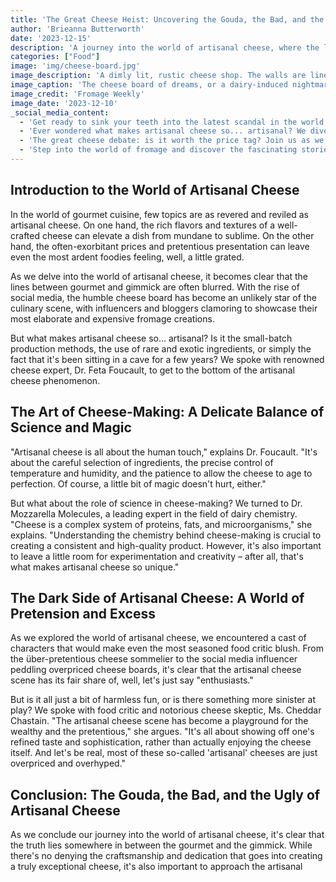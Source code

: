 ```yaml
---
title: 'The Great Cheese Heist: Uncovering the Gouda, the Bad, and the Ugly of Artisanal Cheese'
author: 'Brieanna Butterworth'
date: '2023-12-15'
description: 'A journey into the world of artisanal cheese, where the lines between gourmet and gimmick are blurred'
categories: ["Food"]
image: 'img/cheese-board.jpg'
image_description: 'A dimly lit, rustic cheese shop. The walls are lined with wooden shelves, stacked high with wheels of cheese. The air is thick with the smell of aged gouda and the sound of soft chatter. A few patrons sit at a small table, sampling a selection of artisanal cheeses and crackers.'
image_caption: 'The cheese board of dreams, or a dairy-induced nightmare?'
image_credit: 'Fromage Weekly'
image_date: '2023-12-10'
_social_media_content: 
  - 'Get ready to sink your teeth into the latest scandal in the world of artisanal cheese! #TheGreatCheeseHeist #GoudaOrBad'
  - 'Ever wondered what makes artisanal cheese so... artisanal? We dive into the world of gourmet cheese and uncover some surprising secrets. #CheeseLover #Foodie'
  - 'The great cheese debate: is it worth the price tag? Join us as we explore the highs and lows of the artisanal cheese scene. #CheeseOnABudget #Gourmet'
  - 'Step into the world of fromage and discover the fascinating stories behind your favorite cheeses. #CheeseStory #FoodForThought'
---
```


## Introduction to the World of Artisanal Cheese

In the world of gourmet cuisine, few topics are as revered and reviled as artisanal cheese. On one hand, the rich flavors and textures of a well-crafted cheese can elevate a dish from mundane to sublime. On the other hand, the often-exorbitant prices and pretentious presentation can leave even the most ardent foodies feeling, well, a little grated.

As we delve into the world of artisanal cheese, it becomes clear that the lines between gourmet and gimmick are often blurred. With the rise of social media, the humble cheese board has become an unlikely star of the culinary scene, with influencers and bloggers clamoring to showcase their most elaborate and expensive fromage creations.

But what makes artisanal cheese so... artisanal? Is it the small-batch production methods, the use of rare and exotic ingredients, or simply the fact that it's been sitting in a cave for a few years? We spoke with renowned cheese expert, Dr. Feta Foucault, to get to the bottom of the artisanal cheese phenomenon.

## The Art of Cheese-Making: A Delicate Balance of Science and Magic

"Artisanal cheese is all about the human touch," explains Dr. Foucault. "It's about the careful selection of ingredients, the precise control of temperature and humidity, and the patience to allow the cheese to age to perfection. Of course, a little bit of magic doesn't hurt, either."

But what about the role of science in cheese-making? We turned to Dr. Mozzarella Molecules, a leading expert in the field of dairy chemistry. "Cheese is a complex system of proteins, fats, and microorganisms," she explains. "Understanding the chemistry behind cheese-making is crucial to creating a consistent and high-quality product. However, it's also important to leave a little room for experimentation and creativity – after all, that's what makes artisanal cheese so unique."

## The Dark Side of Artisanal Cheese: A World of Pretension and Excess

As we explored the world of artisanal cheese, we encountered a cast of characters that would make even the most seasoned food critic blush. From the über-pretentious cheese sommelier to the social media influencer peddling overpriced cheese boards, it's clear that the artisanal cheese scene has its fair share of, well, let's just say "enthusiasts."

But is it all just a bit of harmless fun, or is there something more sinister at play? We spoke with food critic and notorious cheese skeptic, Ms. Cheddar Chastain. "The artisanal cheese scene has become a playground for the wealthy and the pretentious," she argues. "It's all about showing off one's refined taste and sophistication, rather than actually enjoying the cheese itself. And let's be real, most of these so-called 'artisanal' cheeses are just overpriced and overhyped."

## Conclusion: The Gouda, the Bad, and the Ugly of Artisanal Cheese

As we conclude our journey into the world of artisanal cheese, it's clear that the truth lies somewhere in between the gourmet and the gimmick. While there's no denying the craftsmanship and dedication that goes into creating a truly exceptional cheese, it's also important to approach the artisanal